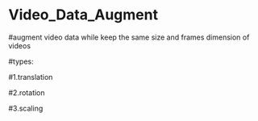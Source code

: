 # Video_Data_Augment

#augment video data while keep the same size and frames dimension of videos

#types:

#1.translation

#2.rotation

#3.scaling
